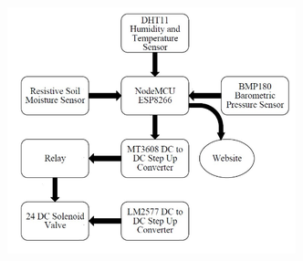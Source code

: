 ![Alt text](https://github.com/Sreyas-0502/Plant_Communicator-An-Effective-Way-of-Monitoring-Plant/blob/master/Block%20Diagram.jpg)

